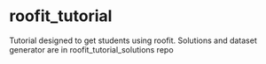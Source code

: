 # roofit_tutorial
Tutorial designed to get students using roofit. Solutions and dataset generator are in roofit_tutorial_solutions repo
